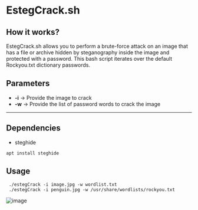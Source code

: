 # EstegCrack.sh

## How it works?

EstegCrack.sh allows you to perform a brute-force attack on an image that has a file or archive hidden by steganography inside the image and protected with a password. 
This bash script iterates over the default Rockyou.txt dictionary passwords. 

## Parameters

- **-i** -> Provide the image to crack
- **-w** -> Provide the list of password words to crack the image

-------------------

## Dependencies
- steghide
```shell
apt install steghide
```

## Usage
```shell
 ./estegCrack -i image.jpg -w wordlist.txt
 ./estegCrack -i penguin.jpg -w /usr/share/wordlists/rockyou.txt
```
![image](https://github.com/albertomarcostic/estegCrack/assets/131155486/464e7d9d-fa43-4e71-9fd3-a4f57b6fbd0a)

